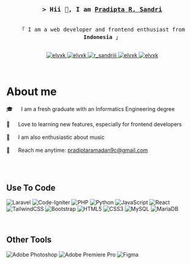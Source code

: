 <!-- Intro  -->
<h3 align="center">
        <samp>&gt; Hii 👋, I am
                <b><a target="_blank" href="https://sandri.my.id">Pradipta R. Sandri</a></b>
        </samp>
</h3>


<p align="center"> 
  <samp>
    <br>
    「 I am a web developer and frontend enthusiast from <b>Indonesia</b> 」
    <br>
    <br>
  </samp>
</p>

<p align="center">
 <a href="https://sansdri.my.id" target="blank">
  <img src="https://img.shields.io/badge/Website-DC143C?style=for-the-badge&logo=medium&logoColor=white" alt="elvxk" />
 </a>
 <a href="https://linkedin.com/in/elvxk" target="_blank">
  <img src="https://img.shields.io/badge/LinkedIn-0077B5?style=for-the-badge&logo=linkedin&logoColor=white" alt="elvxk"/>
 </a>
 <a href="https://twitter.com/r_sandriii" target="_blank">
  <img src="https://img.shields.io/badge/Twitter-1DA1F2?style=for-the-badge&logo=twitter&logoColor=white" alt="r_sandriii" />
 </a>
 <a href="https://instagram.com/elvxk" target="_blank">
  <img src="https://img.shields.io/badge/Instagram-fe4164?style=for-the-badge&logo=instagram&logoColor=white" alt="elvxk" />
 </a> 
 <a href="https://facebook.com/elvxk" target="_blank">
  <img src="https://img.shields.io/badge/Facebook-20BEFF?&style=for-the-badge&logo=facebook&logoColor=white" alt="elvxk"  />
  </a> 
</p>
<br />

<!-- About Section -->
# About me
 
<p>
  
 🎓 &emsp; I am a fresh graduate with an Informatics Engineering degree<br/><br/>
 🚀 &emsp; Love to learning new features, especially for frontend developers<br/><br/>
 🎸 &emsp; I am also enthusiastic about music<br/><br/>
 📧 &emsp; Reach me anytime: pradiptaramadan9c@gmail.com<br/><br/>

</p>

<br/>

## Use To Code
![Laravel](https://img.shields.io/badge/laravel-%23FF2D20.svg?style=for-the-badge&logo=laravel&logoColor=white)
![Code-Igniter](https://img.shields.io/badge/CodeIgniter-%23EF4223.svg?style=for-the-badge&logo=codeIgniter&logoColor=white)
![PHP](https://img.shields.io/badge/php-%23777BB4.svg?style=for-the-badge&logo=php&logoColor=white)
![Python](https://img.shields.io/badge/python-3670A0?style=for-the-badge&logo=python&logoColor=ffdd54)
![JavaScript](https://img.shields.io/badge/javascript-%23323330.svg?style=for-the-badge&logo=javascript&logoColor=%23F7DF1E)
![React](https://img.shields.io/badge/react-%2320232a.svg?style=for-the-badge&logo=react&logoColor=%2361DAFB)
![TailwindCSS](https://img.shields.io/badge/tailwindcss-%2338B2AC.svg?style=for-the-badge&logo=tailwind-css&logoColor=white)
![Bootstrap](https://img.shields.io/badge/bootstrap-%238511FA.svg?style=for-the-badge&logo=bootstrap&logoColor=white)
![HTML5](https://img.shields.io/badge/html5-%23E34F26.svg?style=for-the-badge&logo=html5&logoColor=white)
![CSS3](https://img.shields.io/badge/css3-%231572B6.svg?style=for-the-badge&logo=css3&logoColor=white)
![MySQL](https://img.shields.io/badge/mysql-%2300f.svg?style=for-the-badge&logo=mysql&logoColor=white)
![MariaDB](https://img.shields.io/badge/MariaDB-003545?style=for-the-badge&logo=mariadb&logoColor=white)

<br/>

## Other Tools
![Adobe Photoshop](https://img.shields.io/badge/adobe%20photoshop-%2331A8FF.svg?style=for-the-badge&logo=adobe%20photoshop&logoColor=white)
![Adobe Premiere Pro](https://img.shields.io/badge/Adobe%20Premiere%20Pro-9999FF.svg?style=for-the-badge&logo=Adobe%20Premiere%20Pro&logoColor=white)
![Figma](https://img.shields.io/badge/figma-%23F24E1E.svg?style=for-the-badge&logo=figma&logoColor=white)


<br/>
